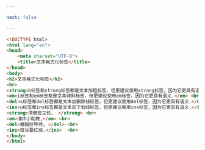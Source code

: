 ```yaml
---

next: false

---
```




<BlogInfo id="164" title="7.文本格式化标签" author="白日梦想猿" pv=0 read_times=0 pre_cost_time="0分24秒" category="html5学习" tag_list="['html5学习']" create_time="2020.07.14 14:47:38" update_time="2020.07.14 14:59:03" />

```html
<!DOCTYPE html>
<html lang="en">
<head>
    <meta charset="UTF-8">
    <title>文本格式化标签</title>
</head>
<body>
<h2>文本格式化标签</h2>
<hr>
<strong>b标签和strong标签都是文本加粗标签，但更建议使用strong标签，因为它更具有语义.</strong> <br>
<em>i标签和em标签都是文本倾斜标签，但更建议使用em标签，因为它更具有语义.</em> <br>
<del>s标签和del标签都是文本加删除线标签，但更建议使用del标签，因为它更具有语义.</del> <br>
<ins>u标签和ins标签都是文本加下划线标签，但更建议使用ins标签，因为它更具有语义.</ins> <br>
<strong>清蒸班主任， </strong> <br>
<em>油炸小助教,</em> <br>
<del>糖醋拌导师, </del> <br>
<ins>班长要红烧.</ins>  <br>
</body>
</html>
```



<ActionBox />
